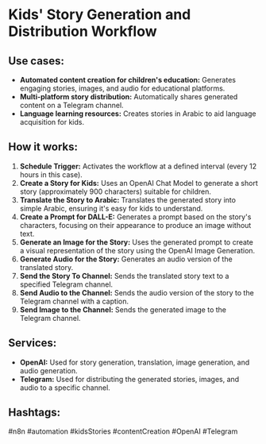 # Kids' Story Generation and Distribution Workflow

## Use cases:

- **Automated content creation for children's education:** Generates engaging stories, images, and audio for educational platforms.
- **Multi-platform story distribution:** Automatically shares generated content on a Telegram channel.
- **Language learning resources:** Creates stories in Arabic to aid language acquisition for kids.

## How it works:

1.  **Schedule Trigger:** Activates the workflow at a defined interval (every 12 hours in this case).
2.  **Create a Story for Kids:** Uses an OpenAI Chat Model to generate a short story (approximately 900 characters) suitable for children.
3.  **Translate the Story to Arabic:** Translates the generated story into simple Arabic, ensuring it's easy for kids to understand.
4.  **Create a Prompt for DALL-E:** Generates a prompt based on the story's characters, focusing on their appearance to produce an image without text.
5.  **Generate an Image for the Story:** Uses the generated prompt to create a visual representation of the story using the OpenAI Image Generation.
6.  **Generate Audio for the Story:** Generates an audio version of the translated story.
7.  **Send the Story To Channel:** Sends the translated story text to a specified Telegram channel.
8.  **Send Audio to the Channel:** Sends the audio version of the story to the Telegram channel with a caption.
9.  **Send Image to the Channel:** Sends the generated image to the Telegram channel.

## Services:

-   **OpenAI:** Used for story generation, translation, image generation, and audio generation.
-   **Telegram:** Used for distributing the generated stories, images, and audio to a specific channel.

## Hashtags:

#n8n #automation #kidsStories #contentCreation #OpenAI #Telegram
